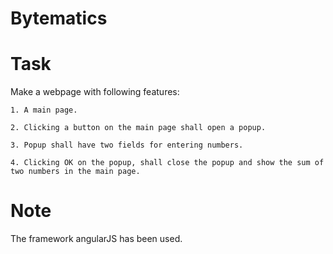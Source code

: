 # Bytematics


# Task

  Make a webpage with following features:
  
    1. A main page.

    2. Clicking a button on the main page shall open a popup.
    
    3. Popup shall have two fields for entering numbers.
    
    4. Clicking OK on the popup, shall close the popup and show the sum of two numbers in the main page.


# Note

  The framework angularJS has been used.
